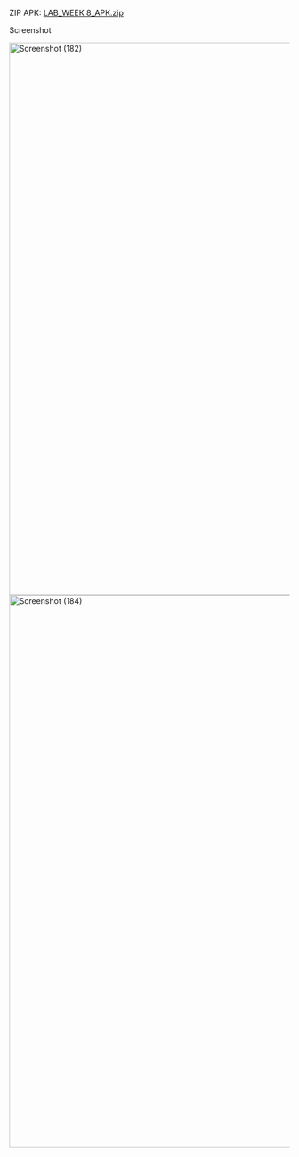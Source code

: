 ZIP APK: [LAB_WEEK 8_APK.zip](https://github.com/user-attachments/files/23168697/LAB_WEEK.8_APK.zip)

Screenshot

<img width="1920" height="991" alt="Screenshot (182)" src="https://github.com/user-attachments/assets/9bd2ade5-cad1-424a-9ffd-b2decb2fb66b" />

<img width="1920" height="991" alt="Screenshot (184)" src="https://github.com/user-attachments/assets/12358a85-2931-45f0-b25d-5f1dbae4864e" />


